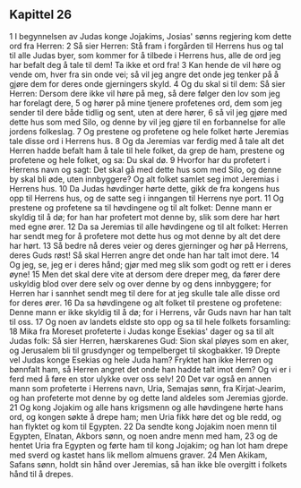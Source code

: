 ## Kapittel 26

1 I begynnelsen av Judas konge Jojakims, Josias' sønns regjering kom dette ord fra Herren:
2 Så sier Herren: Stå fram i forgården til Herrens hus og tal til alle Judas byer, som kommer for å tilbede i Herrens hus, alle de ord jeg har befalt deg å tale til dem! Ta ikke et ord fra!
3 Kan hende de vil høre og vende om, hver fra sin onde vei; så vil jeg angre det onde jeg tenker på å gjøre dem for deres onde gjerningers skyld.
4 Og du skal si til dem: Så sier Herren: Dersom dere ikke vil høre på meg, så dere følger den lov som jeg har forelagt dere,
5 og hører på mine tjenere profetenes ord, dem som jeg sender til dere både tidlig og sent, uten at dere hører,
6 så vil jeg gjøre med dette hus som med Silo, og denne by vil jeg gjøre til en forbannelse for alle jordens folkeslag.
7 Og prestene og profetene og hele folket hørte Jeremias tale disse ord i Herrens hus.
8 Og da Jeremias var ferdig med å tale alt det Herren hadde befalt ham å tale til hele folket, da grep de ham, prestene og profetene og hele folket, og sa: Du skal dø.
9 Hvorfor har du profetert i Herrens navn og sagt: Det skal gå med dette hus som med Silo, og denne by skal bli øde, uten innbyggere? Og alt folket samlet seg imot Jeremias i Herrens hus.
10 Da Judas høvdinger hørte dette, gikk de fra kongens hus opp til Herrens hus, og de satte seg i inngangen til Herrens nye port.
11 Og prestene og profetene sa til høvdingene og til alt folket: Denne mann er skyldig til å dø; for han har profetert mot denne by, slik som dere har hørt med egne ører.
12 Da sa Jeremias til alle høvdingene og til alt folket: Herren har sendt meg for å profetere mot dette hus og mot denne by alt det dere har hørt.
13 Så bedre nå deres veier og deres gjerninger og hør på Herrens, deres Guds røst! Så skal Herren angre det onde han har talt imot dere.
14 Og jeg, se, jeg er i deres hånd; gjør med meg slik som godt og rett er i deres øyne!
15 Men det skal dere vite at dersom dere dreper meg, da fører dere uskyldig blod over dere selv og over denne by og dens innbyggere; for Herren har i sannhet sendt meg til dere for at jeg skulle tale alle disse ord for deres ører.
16 Da sa høvdingene og alt folket til prestene og profetene: Denne mann er ikke skyldig til å dø; for i Herrens, vår Guds navn har han talt til oss.
17 Og noen av landets eldste sto opp og sa til hele folkets forsamling:
18 Mika fra Moreset profeterte i Judas konge Esekias' dager og sa til alt Judas folk: Så sier Herren, hærskarenes Gud: Sion skal pløyes som en aker, og Jerusalem bli til grusdynger og tempelberget til skogbakker.
19 Drepte vel Judas konge Esekias og hele Juda ham? Fryktet han ikke Herren og bønnfalt ham, så Herren angret det onde han hadde talt imot dem? Og vi er i ferd med å føre en stor ulykke over oss selv!
20 Det var også en annen mann som profeterte i Herrens navn, Uria, Semajas sønn, fra Kirjat-Jearim, og han profeterte mot denne by og dette land aldeles som Jeremias gjorde.
21 Og kong Jojakim og alle hans krigsmenn og alle høvdingene hørte hans ord, og kongen søkte å drepe ham; men Uria fikk høre det og ble redd, og han flyktet og kom til Egypten.
22 Da sendte kong Jojakim noen menn til Egypten, Elnatan, Akbors sønn, og noen andre menn med ham,
23 og de hentet Uria fra Egypten og førte ham til kong Jojakim; og han lot ham drepe med sverd og kastet hans lik mellom almuens graver.
24 Men Akikam, Safans sønn, holdt sin hånd over Jeremias, så han ikke ble overgitt i folkets hånd til å drepes.
